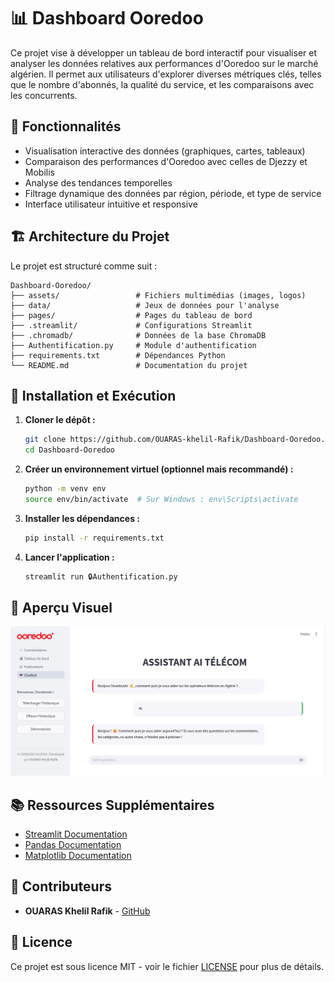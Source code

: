 # 📊 Dashboard Ooredoo

Ce projet vise à développer un tableau de bord interactif pour visualiser et analyser les données relatives aux performances d'Ooredoo sur le marché algérien. Il permet aux utilisateurs d'explorer diverses métriques clés, telles que le nombre d'abonnés, la qualité du service, et les comparaisons avec les concurrents.

## 🧰 Fonctionnalités

* Visualisation interactive des données (graphiques, cartes, tableaux)
* Comparaison des performances d'Ooredoo avec celles de Djezzy et Mobilis
* Analyse des tendances temporelles
* Filtrage dynamique des données par région, période, et type de service
* Interface utilisateur intuitive et responsive

## 🏗️ Architecture du Projet

Le projet est structuré comme suit :

```plaintext
Dashboard-Ooredoo/
├── assets/                 # Fichiers multimédias (images, logos)
├── data/                   # Jeux de données pour l'analyse
├── pages/                  # Pages du tableau de bord
├── .streamlit/             # Configurations Streamlit
├── .chromadb/              # Données de la base ChromaDB
├── Authentification.py     # Module d'authentification
├── requirements.txt        # Dépendances Python
└── README.md               # Documentation du projet
```

## 🚀 Installation et Exécution

1. **Cloner le dépôt :**

   ```bash
   git clone https://github.com/OUARAS-khelil-Rafik/Dashboard-Ooredoo.git
   cd Dashboard-Ooredoo
   ```

2. **Créer un environnement virtuel (optionnel mais recommandé) :**

   ```bash
   python -m venv env
   source env/bin/activate  # Sur Windows : env\Scripts\activate
   ```

3. **Installer les dépendances :**

   ```bash
   pip install -r requirements.txt
   ```

4. **Lancer l'application :**

   ```bash
   streamlit run 🔒Authentification.py
   ```

## 📸 Aperçu Visuel

![Capture d'écran du tableau de bord](assets/chatboot_ooredoo.png)

## 📚 Ressources Supplémentaires

* [Streamlit Documentation](https://docs.streamlit.io/)
* [Pandas Documentation](https://pandas.pydata.org/docs/)
* [Matplotlib Documentation](https://matplotlib.org/stable/contents.html)

## 🤝 Contributeurs

* **OUARAS Khelil Rafik** - [GitHub](https://github.com/OUARAS-khelil-Rafik)

## 📄 Licence

Ce projet est sous licence MIT - voir le fichier [LICENSE](LICENSE) pour plus de détails.
